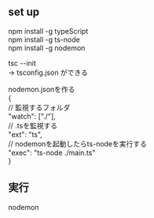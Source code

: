 ## set up

npm install -g typeScript  
npm install -g ts-node  
npm install -g nodemon  

tsc --init  
-> tsconfig.json ができる  

nodemon.jsonを作る  
{  
    // 監視するフォルダ  
    "watch": ["./"],  
    // .tsを監視する  
    "ext": "ts",  
    // nodemonを起動したらts-nodeを実行する  
    "exec": "ts-node ./main.ts"  
}  

## 実行

nodemon
